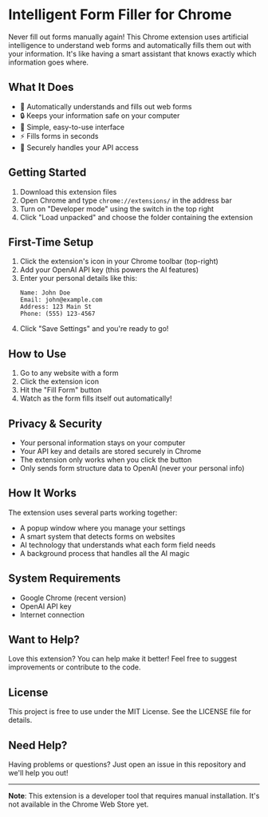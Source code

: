 # Intelligent Form Filler for Chrome

Never fill out forms manually again! This Chrome extension uses artificial intelligence to understand web forms and automatically fills them out with your information. It's like having a smart assistant that knows exactly which information goes where.

## What It Does

- 🤖 Automatically understands and fills out web forms
- 🔒 Keeps your information safe on your computer
- 🎨 Simple, easy-to-use interface
- ⚡ Fills forms in seconds
- 🔐 Securely handles your API access

## Getting Started

1. Download this extension files
2. Open Chrome and type `chrome://extensions/` in the address bar
3. Turn on "Developer mode" using the switch in the top right
4. Click "Load unpacked" and choose the folder containing the extension

## First-Time Setup

1. Click the extension's icon in your Chrome toolbar (top-right)
2. Add your OpenAI API key (this powers the AI features)
3. Enter your personal details like this:
   ```
   Name: John Doe
   Email: john@example.com
   Address: 123 Main St
   Phone: (555) 123-4567
   ```
4. Click "Save Settings" and you're ready to go!

## How to Use

1. Go to any website with a form
2. Click the extension icon
3. Hit the "Fill Form" button
4. Watch as the form fills itself out automatically!

## Privacy & Security

- Your personal information stays on your computer
- Your API key and details are stored securely in Chrome
- The extension only works when you click the button
- Only sends form structure data to OpenAI (never your personal info)

## How It Works

The extension uses several parts working together:
- A popup window where you manage your settings
- A smart system that detects forms on websites
- AI technology that understands what each form field needs
- A background process that handles all the AI magic

## System Requirements

- Google Chrome (recent version)
- OpenAI API key
- Internet connection

## Want to Help?

Love this extension? You can help make it better! Feel free to suggest improvements or contribute to the code.

## License

This project is free to use under the MIT License. See the LICENSE file for details.

## Need Help?

Having problems or questions? Just open an issue in this repository and we'll help you out!

---

**Note**: This extension is a developer tool that requires manual installation. It's not available in the Chrome Web Store yet. 